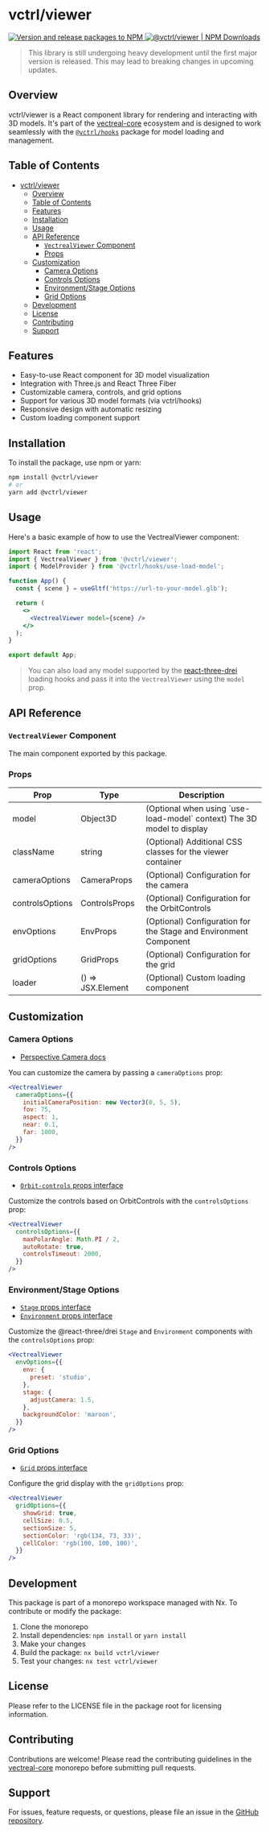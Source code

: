 # vctrl/viewer

[![Version and release packages to NPM](https://img.shields.io/github/actions/workflow/status/vectreal/vectreal-core/version-release.yaml?logo=github&logoColor=%23fc6c18&label=Version%20and%20release%20packages%20to%20NPM&color=%23fc6c18)
](https://github.com/Vectreal/vectreal-core/actions/workflows/version-release.yaml)
[![@vctrl/viewer | NPM Downloads](https://img.shields.io/npm/dm/%40vctrl%2Fviewer?logo=npm&logoColor=%23fc6c18&label=%40vctrl%2Fviewer%20%7C%20NPM%20Downloads&color=%23fc6c18)](https://npmjs.com/package/@vctrl/viewer)

> This library is still undergoing heavy development until the first major version is released. This may lead to breaking changes in upcoming updates.

## Overview

vctrl/viewer is a React component library for rendering and interacting with 3D models. It's part of the [vectreal-core](https://github.com/vectreal/vectreal-core) ecosystem and is designed to work seamlessly with the [`@vctrl/hooks`](https://www.npmjs.com/package/@vctrl/hooks?activeTab=readme) package for model loading and management.

## Table of Contents

- [vctrl/viewer](#vctrlviewer)
  - [Overview](#overview)
  - [Table of Contents](#table-of-contents)
  - [Features](#features)
  - [Installation](#installation)
  - [Usage](#usage)
  - [API Reference](#api-reference)
    - [`VectrealViewer` Component](#vectrealviewer-component)
    - [Props](#props)
  - [Customization](#customization)
    - [Camera Options](#camera-options)
    - [Controls Options](#controls-options)
    - [Environment/Stage Options](#environmentstage-options)
    - [Grid Options](#grid-options)
  - [Development](#development)
  - [License](#license)
  - [Contributing](#contributing)
  - [Support](#support)

## Features

- Easy-to-use React component for 3D model visualization
- Integration with Three.js and React Three Fiber
- Customizable camera, controls, and grid options
- Support for various 3D model formats (via vctrl/hooks)
- Responsive design with automatic resizing
- Custom loading component support

## Installation

To install the package, use npm or yarn:

```bash
npm install @vctrl/viewer
# or
yarn add @vctrl/viewer
```

## Usage

Here's a basic example of how to use the VectrealViewer component:

```jsx
import React from 'react';
import { VectrealViewer } from '@vctrl/viewer';
import { ModelProvider } from '@vctrl/hooks/use-load-model';

function App() {
  const { scene } = useGltf('https://url-to-your-model.glb');

  return (
    <>
      <VectrealViewer model={scene} />
    </>
  );
}

export default App;
```

> You can also load any model supported by the [react-three-drei](https://github.com/pmndrs/react-three-drei) loading hooks and pass it into the `VectrealViewer` using the `model` prop.

## API Reference

### `VectrealViewer` Component

The main component exported by this package.

### Props

<table>
  <thead>
    <tr>
      <th>Prop</th>
      <th>Type</th>
      <th>Description</th>
    </tr>
  </thead>
  <tbody>
    <tr>
      <td>model</td>
      <td>Object3D</td>
      <td>(Optional when using `use-load-model` context) The 3D model to display</td>
    </tr>
    <tr>
      <td>className</td>
      <td>string</td>
      <td>(Optional) Additional CSS classes for the viewer container</td>
    </tr>
    <tr>
      <td>cameraOptions</td>
      <td>CameraProps</td>
      <td>(Optional) Configuration for the camera</td>
    </tr>
    <tr>
      <td>controlsOptions</td>
      <td>ControlsProps</td>
      <td>(Optional) Configuration for the OrbitControls</td>
    </tr>
    <tr>
      <td>envOptions</td>
      <td>EnvProps</td>
      <td>(Optional) Configuration for the Stage and Environment Component</td>
    </tr>
    <tr>
      <td>gridOptions</td>
      <td>GridProps</td>
      <td>(Optional) Configuration for the grid</td>
    </tr>
    <tr>
      <td>loader</td>
      <td>() => JSX.Element</td>
      <td>(Optional) Custom loading component</td>
    </tr>
  </tbody>
</table>

## Customization

### Camera Options

- [Perspective Camera docs](https://threejs.org/docs/index.html#api/en/cameras/PerspectiveCamera)

You can customize the camera by passing a `cameraOptions` prop:

```jsx
<VectrealViewer
  cameraOptions={{
    initialCameraPosition: new Vector3(0, 5, 5),
    fov: 75,
    aspect: 1,
    near: 0.1,
    far: 1000,
  }}
/>
```

### Controls Options

- [`Orbit-controls` props interface](https://github.com/pmndrs/drei/blob/c5862585174f0eabfa92485d0ceaae862071a332/src/core/OrbitControls.tsx#L11)

Customize the controls based on OrbitControls with the `controlsOptions` prop:

```jsx
<VectrealViewer
  controlsOptions={{
    maxPolarAngle: Math.PI / 2,
    autoRotate: true,
    controlsTimeout: 2000,
  }}
/>
```

### Environment/Stage Options

- [`Stage` props interface](https://github.com/pmndrs/drei/blob/c5862585174f0eabfa92485d0ceaae862071a332/src/core/Stage.tsx#L47)
- [`Environment` props interface](https://github.com/pmndrs/drei/blob/c5862585174f0eabfa92485d0ceaae862071a332/src/core/Environment.tsx#L8)

Customize the @react-three/drei `Stage` and `Environment` components with the `controlsOptions` prop:

```jsx
<VectrealViewer
  envOptions={{
    env: {
      preset: 'studio',
    },
    stage: {
      adjustCamera: 1.5,
    },
    backgroundColor: 'maroon',
  }}
/>
```

### Grid Options

- [`Grid` props interface](https://github.com/pmndrs/drei/blob/c5862585174f0eabfa92485d0ceaae862071a332/src/core/Grid.tsx#L14)

Configure the grid display with the `gridOptions` prop:

```jsx
<VectrealViewer
  gridOptions={{
    showGrid: true,
    cellSize: 0.5,
    sectionSize: 5,
    sectionColor: 'rgb(134, 73, 33)',
    cellColor: 'rgb(100, 100, 100)',
  }}
/>
```

## Development

This package is part of a monorepo workspace managed with Nx. To contribute or modify the package:

1. Clone the monorepo
2. Install dependencies: `npm install` or `yarn install`
3. Make your changes
4. Build the package: `nx build vctrl/viewer`
5. Test your changes: `nx test vctrl/viewer`

## License

Please refer to the LICENSE file in the package root for licensing information.

## Contributing

Contributions are welcome! Please read the contributing guidelines in the [vectreal-core](https://github.com/vectreal/vectreal-core) monorepo before submitting pull requests.

## Support

For issues, feature requests, or questions, please file an issue in the [GitHub repository](https://github.com/vectreal/vectreal-core).
